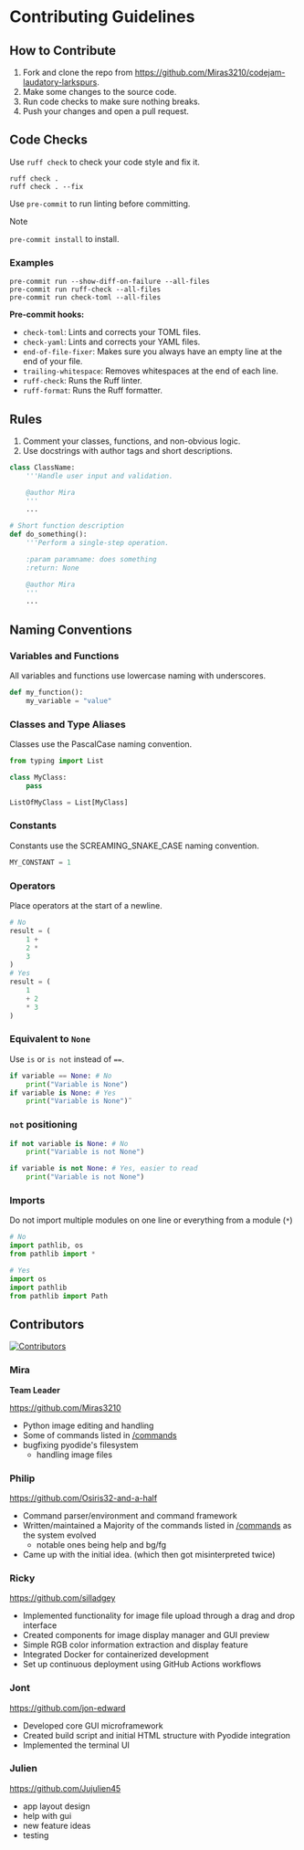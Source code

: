 <!-- contribution.md -->

# Contributing Guidelines

## How to Contribute

1. Fork and clone the repo from <https://github.com/Miras3210/codejam-laudatory-larkspurs>.
2. Make some changes to the source code.
3. Run code checks to make sure nothing breaks.
4. Push your changes and open a pull request.

## Code Checks

Use `ruff check` to check your code style and fix it.

```shell
ruff check .
ruff check . --fix
```

Use `pre-commit` to run linting before committing.

> [!NOTE]
> `pre-commit install` to install.

### Examples

```shell
pre-commit run --show-diff-on-failure --all-files
pre-commit run ruff-check --all-files
pre-commit run check-toml --all-files
```

**Pre-commit hooks:**

- `check-toml`: Lints and corrects your TOML files.
- `check-yaml`: Lints and corrects your YAML files.
- `end-of-file-fixer`: Makes sure you always have an empty line at the end of your file.
- `trailing-whitespace`: Removes whitespaces at the end of each line.
- `ruff-check`: Runs the Ruff linter.
- `ruff-format`: Runs the Ruff formatter.

## Rules

1. Comment your classes, functions, and non-obvious logic.
2. Use docstrings with author tags and short descriptions.

```py
class ClassName:
    '''Handle user input and validation.

    @author Mira
    '''
    ...

# Short function description
def do_something():
    '''Perform a single-step operation.

    :param paramname: does something
    :return: None

    @author Mira
    '''
    ...
```

## Naming Conventions

### Variables and Functions

All variables and functions use lowercase naming with underscores.

```py
def my_function():
    my_variable = "value"
```

### Classes and Type Aliases

Classes use the PascalCase naming convention.

```py
from typing import List

class MyClass:
    pass

ListOfMyClass = List[MyClass]
```

### Constants

Constants use the SCREAMING_SNAKE_CASE naming convention.

```py
MY_CONSTANT = 1
```

### Operators

Place operators at the start of a newline.

```py
# No
result = (
    1 +
    2 *
    3
)
# Yes
result = (
    1
    + 2
    * 3
)
```

### Equivalent to `None`

Use `is` or `is not` instead of `==`.

```py
if variable == None: # No
    print("Variable is None")
if variable is None: # Yes
    print("Variable is None")¨
```

### `not` positioning

```py
if not variable is None: # No
    print("Variable is not None")

if variable is not None: # Yes, easier to read
    print("Variable is not None")
```

### **Imports**

Do not import multiple modules on one line or everything from a module (`*`)

```py
# No
import pathlib, os
from pathlib import *

# Yes
import os
import pathlib
from pathlib import Path
```

## Contributors

<a href="https://github.com/Miras3210/codejam-laudatory-larkspurs/graphs/contributors"><img src="https://camo.githubusercontent.com/14f13a19c08fa212bdd5e2bc5cae2c35df4450011e2996efc0a2377f8cecf030/68747470733a2f2f636f6e747269622e726f636b732f696d6167653f7265706f3d4d69726173333231302f636f64656a616d2d6c61756461746f72792d6c61726b7370757273" alt="Contributors" data-canonical-src="https://contrib.rocks/image?repo=Miras3210/codejam-laudatory-larkspurs" style="max-width: 100%;"></a>

### Mira

**Team Leader**

<https://github.com/Miras3210>

- Python image editing and handling
- Some of commands listed in [/commands](commands.md)
- bugfixing pyodide's filesystem
  - handling image files

### Philip

<https://github.com/Osiris32-and-a-half>

- Command parser/environment and command framework
- Written/maintained a Majority of the commands listed in [/commands](commands.md) as the system evolved
  - notable ones being help and bg/fg
- Came up with the initial idea. (which then got misinterpreted twice)

### Ricky

<https://github.com/silladgey>

- Implemented functionality for image file upload through a drag and drop interface
- Created components for image display manager and GUI preview
- Simple RGB color information extraction and display feature
- Integrated Docker for containerized development
- Set up continuous deployment using GitHub Actions workflows

### Jont

<https://github.com/jon-edward>

- Developed core GUI microframework
- Created build script and initial HTML structure with Pyodide integration
- Implemented the terminal UI

### Julien

<https://github.com/Jujulien45>

- app layout design
- help with gui
- new feature ideas
- testing
